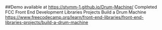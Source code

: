 ##Demo available at https://stymm-1.github.io/Drum-Machine/
Completed FCC Front End Development Libraries Projects
Build a Drum Machine
https://www.freecodecamp.org/learn/front-end-libraries/front-end-libraries-projects/build-a-drum-machine